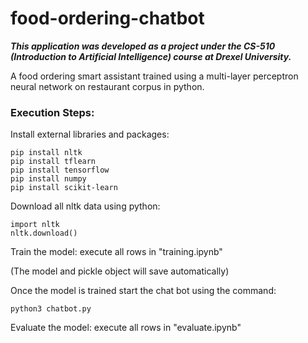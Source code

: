 # food-ordering-chatbot

***This application was developed as a project under the CS-510 (Introduction to Artificial Intelligence) course at Drexel University.***

A food ordering smart assistant trained using a multi-layer perceptron neural network on restaurant corpus in python.

### Execution Steps:

Install external libraries and packages:

```
pip install nltk
pip install tflearn
pip install tensorflow
pip install numpy
pip install scikit-learn
```

Download all nltk data using python:

```
import nltk
nltk.download()
```

Train the model:
execute all rows in "training.ipynb"

(The model and pickle object will save automatically)

Once the model is trained start the chat bot using the command:

```
python3 chatbot.py
```

Evaluate the model:
execute all rows in "evaluate.ipynb"

